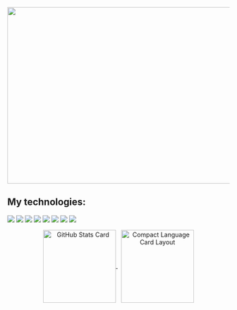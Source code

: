 <p align="center">
 <img src='https://user-images.githubusercontent.com/62842327/107679279-22780400-6c7b-11eb-8184-2b730aaa0661.gif' width="800" height="400" />
</p>

## My technologies:

<img src="https://img.shields.io/badge/html5%20-%23E34F26.svg?&style=for-the-badge&logo=html5&logoColor=white"/> <img src="https://img.shields.io/badge/css3%20-%231572B6.svg?&style=for-the-badge&logo=css3&logoColor=white"/> <img src="https://img.shields.io/badge/javascript%20-%23323330.svg?&style=for-the-badge&logo=javascript&logoColor=%23F7DF1E"/> <img src="https://img.shields.io/badge/typescript%20-%23007ACC.svg?&style=for-the-badge&logo=typescript&logoColor=white"/>
<img src="https://img.shields.io/badge/react%20-%2320232a.svg?&style=for-the-badge&logo=react&logoColor=%2361DAFB"/> <img src="https://img.shields.io/badge/react_native%20-%2320232a.svg?&style=for-the-badge&logo=react&logoColor=%2361DAFB"/> <img src="https://img.shields.io/badge/redux%20-%23593d88.svg?&style=for-the-badge&logo=redux&logoColor=white"/> <img src="https://img.shields.io/badge/Next.js%20-000000?style=for-the-badge&logo=next.js&logoColor=white" />

<p align="center">
 <a href="https://github.com/ianfelix?tab=repositories">
  <img 
  align="center" 
  height=165 
  src="https://github-readme-stats.vercel.app/api?username=ianfelix&show_icons=true&theme=radical" 
  alt="GitHub Stats Card" 
  />
 </a>
 &nbsp;
 <a href="https://github.com/ianfelix?tab=repositories">
  <img 
  align="center" 
  height=165 
  src="https://github-readme-stats.vercel.app/api/top-langs/?username=anuraghazra&layout=compact&theme=radical" 
  alt="Compact Language Card Layout" 
  />
 </a>
</p>
